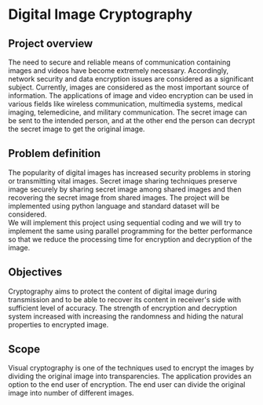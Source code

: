 # Digital Image Cryptography
## Project overview
The need to secure and reliable means of communication containing images and videos have
become extremely necessary. Accordingly, network security and data encryption issues are
considered as a significant subject. Currently, images are considered as the most important
source of information. The applications of image and video encryption can be used in various
fields like wireless communication, multimedia systems, medical imaging, telemedicine,
and military communication. The secret image can be sent to the intended person, and at the
other end the person can decrypt the secret image to get the original image.
## Problem definition
The popularity of digital images has increased security problems in storing or transmitting vital
images. Secret image sharing techniques preserve image securely by sharing secret image
among shared images and then recovering the secret image from shared images. The project
will be implemented using python language and standard dataset will be considered.<br>
We will implement this project using sequential coding and we will try to implement the same
using parallel programming for the better performance so that we reduce the processing time
for encryption and decryption of the image.  
## Objectives
Cryptography aims to protect the content of digital image during transmission and to be able
to recover its content in receiver's side with sufficient level of accuracy. The strength
of encryption and decryption system increased with increasing the randomness and hiding the
natural properties to encrypted image.
## Scope
Visual cryptography is one of the techniques used to encrypt the images by dividing the
original image into transparencies. The application provides an option to the end user
of encryption. The end user can divide the original image into number of different images.
